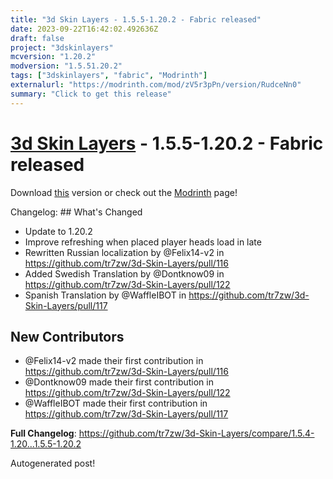 ```yaml
---
title: "3d Skin Layers - 1.5.5-1.20.2 - Fabric released"
date: 2023-09-22T16:42:02.492636Z
draft: false
project: "3dskinlayers"
mcversion: "1.20.2"
modversion: "1.5.51.20.2"
tags: ["3dskinlayers", "fabric", "Modrinth"]
externalurl: "https://modrinth.com/mod/zV5r3pPn/version/RudceNn0"
summary: "Click to get this release"
---
```

# [3d Skin Layers](/project/3dskinlayers) - 1.5.5-1.20.2 - Fabric released
Download [this](https://modrinth.com/mod/zV5r3pPn/version/RudceNn0) version or check out the [Modrinth](https://modrinth.com/mod/zV5r3pPn) page!

Changelog: ## What's Changed
* Update to 1.20.2
* Improve refreshing when placed player heads load in late
* Rewritten Russian localization by @Felix14-v2 in https://github.com/tr7zw/3d-Skin-Layers/pull/116
* Added Swedish Translation by @Dontknow09 in https://github.com/tr7zw/3d-Skin-Layers/pull/122
* Spanish Translation by @WaffleIBOT in https://github.com/tr7zw/3d-Skin-Layers/pull/117

## New Contributors
* @Felix14-v2 made their first contribution in https://github.com/tr7zw/3d-Skin-Layers/pull/116
* @Dontknow09 made their first contribution in https://github.com/tr7zw/3d-Skin-Layers/pull/122
* @WaffleIBOT made their first contribution in https://github.com/tr7zw/3d-Skin-Layers/pull/117

**Full Changelog**: https://github.com/tr7zw/3d-Skin-Layers/compare/1.5.4-1.20...1.5.5-1.20.2

Autogenerated post!
